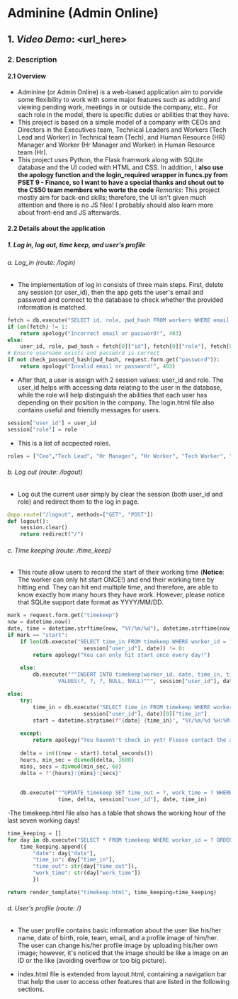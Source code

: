 # **Adminine** (Admin Online)

## 1. *Video Demo*:  <url_here>

### 2. **Description**

#### 2.1 **Overview**

- Adminine (or Admin Online) is a web-based application aim to porvide some flexibility to work with some major features such as adding and viewing pending work, meetings in or outside the company, etc.. For each role in the model, there is specific duties or abilities that they have.
- This project is based on a simple model of a company with CEOs and Directors in the Executives team, Technical Leaders and Workers (Tech Lead and Worker) in Technical team (Tech), and Human Resource (HR) Manager and Worker (Hr Manager and Worker) in Human Resource team (Hr).
- This project uses Python, the Flask framwork along with SQLite database and the UI coded with HTML and CSS. In addition, I **also use the apology function and the login_required wrapper in funcs.py from PSET 9 - Finance, so I want to have a special thanks and shout out to the CS50 team members who worte the code**
*Remarks*: This project mostly aim for back-end skills; therefore, the UI isn't given much attention and there is no JS files! I probably should also learn more about front-end and JS afterwards.

#### 2.2 **Details about the application**

##### 1. Log in, log out, time keep, and user's profile

###### a. Log_in (route: /login)

- The implementation of log in consists of three main steps. First, delete any session (or user_id), then the app gets the user's email and password and connect to the database to check whether the provided information is matched.

```Python
fetch = db.execute("SELECT id, role, pwd_hash FROM workers WHERE email = ?", request.form.get("email"))
if len(fetch) != 1:
    return apology("Incorrect email or password!", 403)
else:
    user_id, role, pwd_hash = fetch[0]["id"], fetch[0]["role"], fetch[0]["pwd_hash"]
# Ensure username exists and password is correct
if not check_password_hash(pwd_hash, request.form.get("password")):
    return apology("Invalid email or password!", 403)
```

- After that, a user is assign with 2 session values: user_id and role. The user_id helps with accessing data relating to the user in the database, while the role will help distinguish the abilities that each user has depending on their position in the company. The login.html file also contains useful and friendly messages for users.

```Python
session["user_id"] = user_id
session["role"] = role
```

- This is a list of accpected roles.

```Python
roles = ["Ceo","Tech Lead", "Hr Manager", "Hr Worker", "Tech Worker", "Director", "Admin"]
```

###### b. Log out (route: /logout)

- Log out the current user simply by clear the session (both user_id and role) and redirect them to the log in page.

``` Python
@app.route("/logout", methods=["GET", "POST"])
def logout():
    session.clear()
    return redirect("/")
```

###### c. Time keeping (route: /time_keep)

- This route allow users to record the start of their working time (**Notice**: The worker can only hit start ONCE!) and end their working time by hitting end. They can hit end multiple time, and therefore, are able to know exactly how many hours they have work. However, please notice that SQLite support date format as YYYY/MM/DD.

```Python
mark = request.form.get("timekeep")
now = datetime.now()
date, time = datetime.strftime(now, "%Y/%m/%d"), datetime.strftime(now, "%H:%M:%S")
if mark == "start":
    if len(db.execute("SELECT time_in FROM timekeep WHERE worker_id = ? AND date = ?",
                        session["user_id"], date)) != 0:
        return apology("You can only hit start once every day!")
    
    else:
        db.execute("""INSERT INTO timekeep(worker_id, date, time_in, time_out, work_time)
                VALUES(?, ?, ?, NULL, NULL)""", session["user_id"], date, time)

else:
    try:
        time_in = db.execute("SELECT time_in FROM timekeep WHERE worker_id = ? AND date = ?",
                        session["user_id"], date)[0]["time_in"]
        start = datetime.strptime(f"{date} {time_in}", "%Y/%m/%d %H:%M:%S")
        
    except:
        return apology("You havent't check in yet! Please contact the admin to add your work time!")
    
    delta = int((now - start).total_seconds())
    hours, min_sec = divmod(delta, 3600)
    mins, secs = divmod(min_sec, 60)
    delta = f"{hours}:{mins}:{secs}"
    
    
    db.execute("""UPDATE timekeep SET time_out = ?, work_time = ? WHERE worker_id = ? AND date = ? AND time_in = ?""",
                time, delta, session["user_id"], date, time_in)
```

-The timekeep.html file also has a table that shows the working hour of the last seven working days!

```Python
time_keeping = []
for day in db.execute("SELECT * FROM timekeep WHERE worker_id = ? ORDER BY date DESC LIMIT 7", session["user_id"]):
    time_keeping.append({
        "date": day["date"],
        "time_in": day["time_in"],
        "time_out": str(day["time_out"]),
        "work_time": str(day["work_time"])
        })

return render_template("timekeep.html", time_keeping=time_keeping)
```

###### d. User's profile (route: /)

- The user profile contains basic information about the user like his/her name, date of birth, role, team, email, and a profile image of him/her. The user can change his/her profile image by uploading his/her own image; however, it's noticed that the image should be like a image on an ID or the like (avoiding overflow or too big picture).

- index.html file is extended from layout.html, containing a navigation bar that help the user to access other features that are listed in the following sections.  
